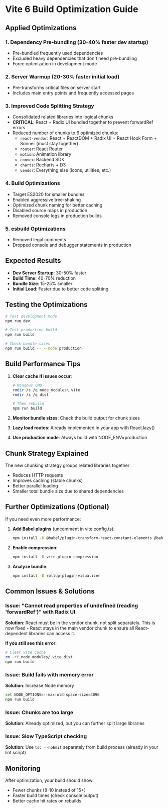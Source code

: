 # Vite 6 Build Optimization Guide

## Applied Optimizations

### 1. Dependency Pre-bundling (30-40% faster dev startup)
- Pre-bundled frequently used dependencies
- Excluded heavy dependencies that don't need pre-bundling
- Force optimization in development mode

### 2. Server Warmup (20-30% faster initial load)
- Pre-transforms critical files on server start
- Includes main entry points and frequently accessed pages

### 3. Improved Code Splitting Strategy
- Consolidated related libraries into logical chunks
- **CRITICAL**: React + Radix UI bundled together to prevent forwardRef errors
- Reduced number of chunks to 6 optimized chunks:
  - `react-vendor`: React + ReactDOM + Radix UI + React Hook Form + Sonner (must stay together)
  - `router`: React Router
  - `motion`: Animation library
  - `convex`: Backend SDK
  - `charts`: Recharts + D3
  - `vendor`: Everything else (icons, utilities, etc.)

### 4. Build Optimizations
- Target ES2020 for smaller bundles
- Enabled aggressive tree-shaking
- Optimized chunk naming for better caching
- Disabled source maps in production
- Removed console logs in production builds

### 5. esbuild Optimizations
- Removed legal comments
- Dropped console and debugger statements in production

## Expected Results

- **Dev Server Startup**: 30-50% faster
- **Build Time**: 40-70% reduction
- **Bundle Size**: 15-25% smaller
- **Initial Load**: Faster due to better code splitting

## Testing the Optimizations

```bash
# Test development mode
npm run dev

# Test production build
npm run build

# Check bundle sizes
npm run build -- --mode production
```

## Build Performance Tips

1. **Clear cache if issues occur**:
   ```bash
   # Windows CMD
   rmdir /s /q node_modules\.vite
   rmdir /s /q dist
   
   # Then rebuild
   npm run build
   ```

2. **Monitor bundle sizes**: Check the build output for chunk sizes

3. **Lazy load routes**: Already implemented in your app with React.lazy()

4. **Use production mode**: Always build with NODE_ENV=production

## Chunk Strategy Explained

The new chunking strategy groups related libraries together:
- Reduces HTTP requests
- Improves caching (stable chunks)
- Better parallel loading
- Smaller total bundle size due to shared dependencies

## Further Optimizations (Optional)

If you need even more performance:

1. **Add Babel plugins** (uncomment in vite.config.ts):
   ```bash
   npm install -D @babel/plugin-transform-react-constant-elements @babel/plugin-transform-react-inline-elements
   ```

2. **Enable compression**:
   ```bash
   npm install -D vite-plugin-compression
   ```

3. **Analyze bundle**:
   ```bash
   npm install -D rollup-plugin-visualizer
   ```

## Common Issues & Solutions

### Issue: "Cannot read properties of undefined (reading 'forwardRef')" with Radix UI
**Solution**: React must be in the vendor chunk, not split separately. This is now fixed - React stays in the main vendor chunk to ensure all React-dependent libraries can access it.

**If you still see this error**:
```bash
# Clear Vite cache
rm -rf node_modules/.vite dist
npm run build
```

### Issue: Build fails with memory error
**Solution**: Increase Node memory
```bash
set NODE_OPTIONS=--max-old-space-size=4096
npm run build
```

### Issue: Chunks are too large
**Solution**: Already optimized, but you can further split large libraries

### Issue: Slow TypeScript checking
**Solution**: Use `tsc --noEmit` separately from build process (already in your lint script)

## Monitoring

After optimization, your build should show:
- Fewer chunks (8-10 instead of 15+)
- Faster build times (check console output)
- Better cache hit rates on rebuilds
